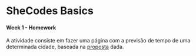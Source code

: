 ﻿# SheCodes Basics
 #### Week 1 - Homework
 
 A atividade consiste em fazer uma página com a previsão de tempo de uma determinada cidade, baseada na [proposta](https://www.shecodes.io/demos/html_css) dada.
 

